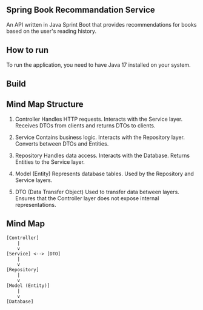 ## Spring Book Recommandation Service

An API written in Java Sprint Boot that provides recommendations for books based on the user's reading history.

## How to run

To run the application, you need to have Java 17 installed on your system.


## Build



## Mind Map Structure

1. Controller
Handles HTTP requests.
Interacts with the Service layer.
Receives DTOs from clients and returns DTOs to clients.

2. Service
Contains business logic.
Interacts with the Repository layer.
Converts between DTOs and Entities.

3. Repository
Handles data access.
Interacts with the Database.
Returns Entities to the Service layer.

4. Model (Entity)
Represents database tables.
Used by the Repository and Service layers.

5. DTO (Data Transfer Object)
Used to transfer data between layers.
Ensures that the Controller layer does not expose internal representations.

## Mind Map
```
[Controller]
    |
    v
[Service] <--> [DTO]
    |
    v
[Repository]
    |
    v
[Model (Entity)]
    |
    v
[Database]
``` 
